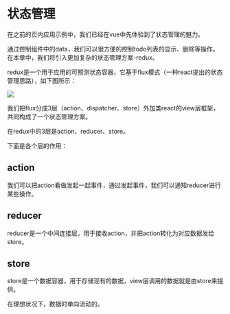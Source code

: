 # 状态管理

在之前的页内应用示例中，我们已经在vue中先体验到了状态管理的魅力。

通过控制组件中的data，我们可以很方便的控制todo列表的显示、删除等操作。在本章中，我们将引入更加复杂的状态管理方案-redux。

redux是一个用于应用的可预测状态容器，它基于flux模式（一种react提出的状态管理思路），如下图所示：

![](https://facebook.github.io/flux/img/flux-simple-f8-diagram-with-client-action-1300w.png)

我们把flux分成3层（action、dispatcher、store）外加类react的view层框架，共同构成了一个状态管理方案。

在redux中的3层是action、reducer、store。

下面是各个层的作用：

## action

我们可以把action看做发起一起事件，通过发起事件，我们可以通知reducer进行某些操作。

## reducer

reducer是一个中间连接层，用于接收action，并把action转化为对应数据发给store。

## store

store是一个数据容器，用于存储现有的数据，view层调用的数据就是由store来提供。



在理想状况下，数据时单向流动的。

